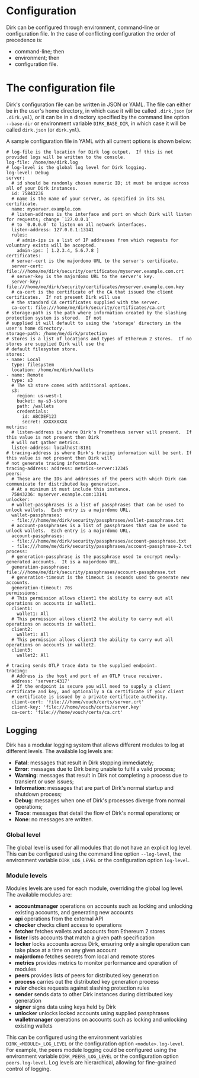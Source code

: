 # Configuration
Dirk can be configured through environment, command-line or configuration file.  In the case of conflicting configuration the order of precedence is:

  - command-line; then
  - environment; then
  - configuration file.

# The configuration file
Dirk's configuration file can be written in JSON or YAML.  The file can either be in the user's home directory, in which case it will be called `.dirk.json` (or `.dirk.yml`), or it can be in a directory specified by the command line option `--base-dir` or environment variable `DIRK_BASE_DIR`, in which case it will be called `dirk.json` (or `dirk.yml`).

A sample configuration file in YAML with all current options is shown below:

```
# log-file is the location for Dirk log output.  If this is not provided logs will be written to the console.
log-file: /home/me/dirk.log
# log-level is the global log level for Dirk logging.
log-level: Debug
server:
  # id should be randomly chosen numeric ID; it must be unique across all of your Dirk instances.
  id: 75843236
  # name is the name of your server, as specified in its SSL certificate.
  name: myserver.example.com
  # listen-address is the interface and port on which Dirk will listen for requests; change `127.0.0.1`
  # to `0.0.0.0` to listen on all network interfaces.
  listen-address: 127.0.0.1:13141
  rules:
    # admin-ips is a list of IP addresses from which requests for voluntary exists will be accepted.
    admin-ips: [ 1.2.3.4, 5.6.7.8 ]
certificates:
  # server-cert is the majordomo URL to the server's certificate.
  server-cert: file:///home/me/dirk/security/certificates/myserver.example.com.crt
  # server-key is the majordomo URL to the server's key.
  server-key: file:///home/me/dirk/security/certificates/myserver.example.com.key
  # ca-cert is the certificate of the CA that issued the client certificates.  If not present Dirk will use
  # the standard CA certificates supplied with the server.
  ca-cert: file:///home/me/dirk/security/certificates/ca.crt
# storage-path is the path where information created by the slashing protection system is stored.  If not
# supplied it will default to using the 'storage' directory in the user's home directory.
storage-path: /home/me/dirk/protection
# stores is a list of locations and types of Ethereum 2 stores.  If no stores are supplied Dirk will use the
# default filesystem store.
stores:
- name: Local
  type: filesystem
  location: /home/me/dirk/wallets
- name: Remote
  type: s3
  # The s3 store comes with additional options.
  s3:
    region: us-west-1
    bucket: my-s3-store
    path: /wallets
    credentials:
      id: ABCDEF123
      secret: XXXXXXXXX
metrics:
  # listen-address is where Dirk's Prometheus server will present.  If this value is not present then Dirk
  # will not gather metrics.
  listen-address: localhost:8181
# tracing-address is where Dirk's tracing information will be sent. If this value is not present then Dirk will
# not generate tracing information.
tracing-address: address: metrics-server:12345
peers:
  # These are the IDs and addresses of the peers with which Dirk can communicate for distributed key generation.
  # At a minimum it must include this instance.
  75843236: myserver.example.com:13141
unlocker:
  # wallet-passphrases is a list of passphrases that can be used to unlock wallets.  Each entry is a majordomo URL.
  wallet-passphrases:
  - file:///home/me/dirk/security/passphrases/wallet-passphrase.txt
  # account-passphrases is a list of passphrases that can be used to unlock wallets.  Each entry is a majordomo URL.
  account-passphrases:
  - file:///home/me/dirk/security/passphrases/account-passphrase.txt
  - file:///home/me/dirk/security/passphrases/account-passphrase-2.txt
process:
  # generation-passphrase is the passphrase used to encrypt newly-generated accounts.  It is a majordomo URL.
  generation-passphrase: file:///home/me/dirk/security/passphrases/account-passphrase.txt
  # generation-timeout is the timeout is seconds used to generate new accounts.
  generation-timeout: 70s
permissions:
  # This permission allows client1 the ability to carry out all operations on accounts in wallet1.
  client1:
    wallet1: All
  # This permission allows client2 the ability to carry out all operations on accounts in wallet1.
  client2:
    wallet1: All
  # This permission allows client3 the ability to carry out all operations on accounts in wallet2.
  client3:
    wallet2: All

# tracing sends OTLP trace data to the supplied endpoint.
tracing:
  # Address is the host and port of an OTLP trace receiver.
  address: 'server:4317'
  # If the endpoint is secure you will need to supply a client certificate and key, and optionally a CA certificate if your client
  # certificate is issued by a private certificate authority.
  client-cert: 'file:///home/vouch/certs/server.crt'
  client-key: 'file:///home/vouch/certs/server.key'
  ca-cert: 'file:///home/vouch/certs/ca.crt'

```

## Logging
Dirk has a modular logging system that allows different modules to log at different levels.  The available log levels are:

  - **Fatal**: messages that result in Dirk stopping immediately;
  - **Error**: messages due to Dirk being unable to fulfil a valid process;
  - **Warning**: messages that result in Dirk not completing a process due to transient or user issues;
  - **Information**: messages that are part of Dirk's normal startup and shutdown process;
  - **Debug**: messages when one of Dirk's processes diverge from normal operations;
  - **Trace**: messages that detail the flow of Dirk's normal operations; or
  - **None**: no messages are written.

### Global level
The global level is used for all modules that do not have an explicit log level.  This can be configured using the command line option `--log-level`, the environment variable `DIRK_LOG_LEVEL` or the configuration option `log-level`.

### Module levels
Modules levels are used for each module, overriding the global log level.  The available modules are:

  - **accountmanager** operations on accounts such as locking and unlocking existing accounts, and generating new accounts
  - **api** operations from the external API
  - **checker** checks client access to operations
  - **fetcher** fetches wallets and accounts from Ethereum 2 stores
  - **lister** lists accounts that match a given path specification
  - **locker** locks accounts across Dirk, ensuring only a single operation can take place at a time on any given account
  - **majordomo** fetches secrets from local and remote stores
  - **metrics** provides metrics to monitor performance and operation of modules
  - **peers** provides lists of peers for distributed key generation
  - **process** carries out the distributed key generation process
  - **ruler** checks requests against slashing protection rules
  - **sender** sends data to other Dirk instances during distributed key generation
  - **signer** signs data using keys held by Dirk
  - **unlocker** unlocks locked accounts using supplied passphrases
  - **walletmanager** operations on accounts such as locking and unlocking existing wallets

This can be configured using the environment variables `DIRK_<MODULE>_LOG_LEVEL` or the configuration option `<module>.log-level`.  For example, the peers module logging could be configured using the environment variable `DIRK_PEERS_LOG_LEVEL` or the configuration option `peers.log-level`.  Log levels are hierarchical, allowing for fine-grained control of logging.
